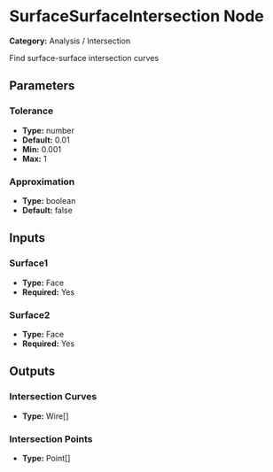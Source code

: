 
# SurfaceSurfaceIntersection Node

**Category:** Analysis / Intersection

Find surface-surface intersection curves

## Parameters


### Tolerance
- **Type:** number
- **Default:** 0.01
- **Min:** 0.001
- **Max:** 1



### Approximation
- **Type:** boolean
- **Default:** false





## Inputs


### Surface1
- **Type:** Face
- **Required:** Yes



### Surface2
- **Type:** Face
- **Required:** Yes



## Outputs


### Intersection Curves
- **Type:** Wire[]



### Intersection Points
- **Type:** Point[]




